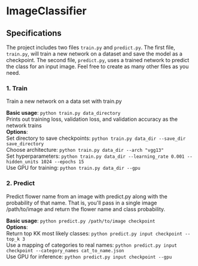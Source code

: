 # ImageClassifier
## Specifications
The project includes two files ```train.py``` and ```predict.py```. The first file, ```train.py```, will train a new network on a dataset and save the model as a checkpoint. The second file, ```predict.py```, uses a trained network to predict the class for an input image. Feel free to create as many other files as you need.

### 1. Train
Train a new network on a data set with train.py

**Basic usage**: ```python train.py data_directory``` <br>
Prints out training loss, validation loss, and validation accuracy as the network trains <br>
**Options**: <br>
Set directory to save checkpoints: ```python train.py data_dir --save_dir save_directory``` <br>
Choose architecture: ```python train.py data_dir --arch "vgg13"``` <br>
Set hyperparameters: ```python train.py data_dir --learning_rate 0.001 --hidden_units 1024 --epochs 15``` <br>
Use GPU for training: ```python train.py data_dir --gpu``` <br>

### 2. Predict
Predict flower name from an image with predict.py along with the probability of that name. That is, you'll pass in a single image /path/to/image and return the flower name and class probability.

**Basic usage**: ```python predict.py /path/to/image checkpoint``` <br>
**Options**: <br> 
Return top KK most likely classes: ```python predict.py input checkpoint --top_k 3``` <br>
Use a mapping of categories to real names: ```python predict.py input checkpoint --category_names cat_to_name.json``` <br>
Use GPU for inference: ```python predict.py input checkpoint --gpu``` <br>
